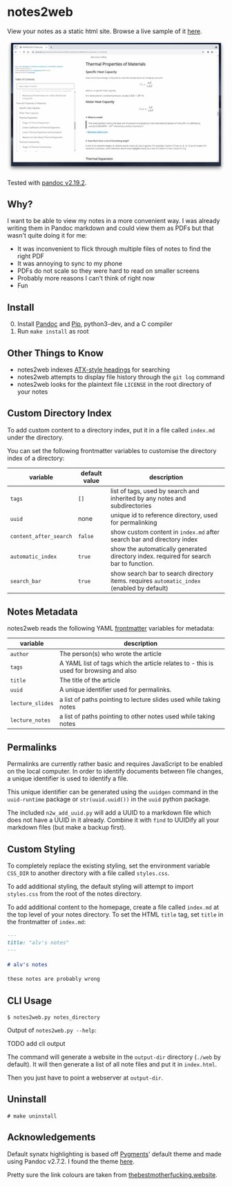 # notes2web

View your notes as a static html site. Browse a live sample of it [here](https://notes.alv.cx).

![](./screenshot.png)

Tested with [pandoc v2.19.2](https://github.com/jgm/pandoc/releases/tag/2.19.2).


## Why?

I want to be able to view my notes in a more convenient way.
I was already writing them in Pandoc markdown and could view them as PDFs but that wasn't quite
doing it for me:

- It was inconvenient to flick through multiple files of notes to find the right PDF
- It was annoying to sync to my phone
- PDFs do not scale so they were hard to read on smaller screens
- Probably more reasons I can't think of right now
- Fun


## Install

0. Install [Pandoc](https://pandoc.org/index.html) and [Pip](https://github.com/pypa/pip), python3-dev, and a C compiler
1. Run `make install` as root

## Other Things to Know

- notes2web indexes [ATX-style headings](https://pandoc.org/MANUAL.html#atx-style-headings) for
  searching
- notes2web attempts to display file history through the `git log` command
- notes2web looks for the plaintext file `LICENSE` in the root directory of your notes


## Custom Directory Index

To add custom content to a directory index, put it in a file called `index.md` under the directory.

You can set the following frontmatter variables to customise the directory index of a directory:

| variable               | default value     | description                                                                                |
|------------------------|-------------------|--------------------------------------------------------------------------------------------|
| `tags`                 | `[]`              | list of tags, used by search and inherited by any notes and subdirectories                 |
| `uuid`                 | none              | unique id to reference directory, used for permalinking                                    |
| `content_after_search` | `false`           | show custom content in `index.md` after search bar and directory index                     |
| `automatic_index`      | `true`            | show the automatically generated directory index. required for search bar to function.     |
| `search_bar`           | `true`            | show search bar to search directory items. requires `automatic_index` (enabled by default) |


## Notes Metadata

notes2web reads the following YAML [frontmatter](https://jekyllrb.com/docs/front-matter/) variables for metadata:

| variable         | description                                                                           |
|------------------|---------------------------------------------------------------------------------------|
| `author`         | The person(s) who wrote the article                                                   |
| `tags`           | A YAML list of tags which the article relates to - this is used for browsing and also |
| `title`          | The title of the article                                                              |
| `uuid`           | A unique identifier used for permalinks.                                              |
| `lecture_slides` | a list of paths pointing to lecture slides used while taking notes                    |
| `lecture_notes`  | a list of paths pointing to other notes used while taking notes                       |

## Permalinks

Permalinks are currently rather basic and requires JavaScript to be enabled on the local computer.
In order to identify documents between file changes, a unique identifier is used to identify a file.

This unique identifier can be generated using the `uuidgen` command in the `uuid-runtime` package or
`str(uuid.uuid())` in the `uuid` python package.

The included `n2w_add_uuid.py` will add a UUID to a markdown file which does not have a UUID in it
already.
Combine it with `find` to UUIDify all your markdown files (but make a backup first).

## Custom Styling

To completely replace the existing styling, set the environment variable `CSS_DIR` to another directory with
a file called `styles.css`.

To add additional styling, the default styling will attempt to import `styles.css` from the root of the notes
directory.

To add additional content to the homepage, create a file called `index.md` at the top level of your notes directory.
To set the HTML `title` tag, set `title` in the frontmatter of `index.md`:

```markdown
---
title: "alv's notes"
---

# alv's notes

these notes are probably wrong
```

## CLI Usage

```
$ notes2web.py notes_directory
```

Output of `notes2web.py --help`:

TODO add cli output

The command will generate a website in the `output-dir` directory (`./web` by default).
It will then generate a list of all note files and put it in `index.html`.

Then you just have to point a webserver at `output-dir`.

## Uninstall

```
# make uninstall
```

## Acknowledgements

Default synatx highlighting is based off [Pygments](https://pygments.org/)' default theme and
made using Pandoc v2.7.2.
I found the theme [here](https://github.com/tajmone/pandoc-goodies/blob/master/skylighting/css/built-in-styles/pygments.css).

Pretty sure the link colours are taken from [thebestmotherfucking.website](https://thebestmotherfucking.website/).
